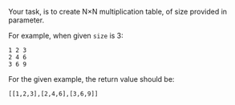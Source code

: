<p>Your task, is to create N×N multiplication table, of size provided in parameter.</p>
<p>For example, when given <code>size</code> is 3:</p>
<pre><code>1 2 3
2 4 6
3 6 9
</code></pre>
<p>For the given example, the return value should be: </p>
<pre><code class="language-js">[[1,2,3],[2,4,6],[3,6,9]]
</code></pre>
<pre style="display: none;"><code class="language-julia">[<span class="cm-number">1</span> <span class="cm-number">2</span> <span class="cm-number">3</span>; <span class="cm-number">2</span> <span class="cm-number">4</span> <span class="cm-number">6</span>; <span class="cm-number">3</span> <span class="cm-number">6</span> <span class="cm-number">9</span>]
</code></pre>
